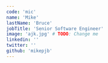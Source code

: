 ```yaml
---
code: 'mic'
name: 'Mike'
lastName: 'Bruce'
jobTitle: 'Senior Software Engineer'
image: 'ajk.jpg' # TODO: Change me
linkedin: ''
twitter: ''
github: 'mikepjb'
---
```

